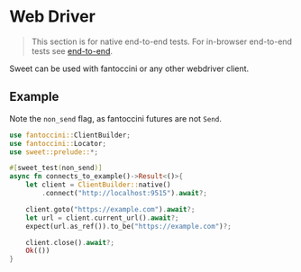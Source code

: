 # Web Driver

> This section is for native end-to-end tests. For in-browser end-to-end tests see [end-to-end](../web/end-to-end.md).


Sweet can be used with fantoccini or any other webdriver client. 

## Example

Note the `non_send` flag, as fantoccini futures are not `Send`.

```rs
use fantoccini::ClientBuilder;
use fantoccini::Locator;
use sweet::prelude::*;

#[sweet_test(non_send)]
async fn connects_to_example()->Result<()>{
	let client = ClientBuilder::native()
		.connect("http://localhost:9515").await?;

	client.goto("https://example.com").await?;
	let url = client.current_url().await?;
	expect(url.as_ref()).to_be("https://example.com")?;

	client.close().await?;
	Ok(())
}
```
